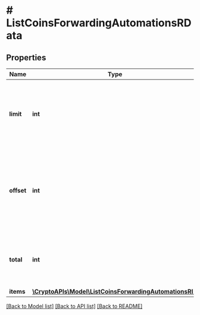# # ListCoinsForwardingAutomationsRData

## Properties

Name | Type | Description | Notes
------------ | ------------- | ------------- | -------------
**limit** | **int** | Defines how many items should be returned in the response per page basis. |
**offset** | **int** | The starting index of the response items, i.e. where the response should start listing the returned items. |
**total** | **int** | Defines the total number of items returned in the response. |
**items** | [**\CryptoAPIs\Model\ListCoinsForwardingAutomationsRI[]**](ListCoinsForwardingAutomationsRI.md) |  |

[[Back to Model list]](../../README.md#models) [[Back to API list]](../../README.md#endpoints) [[Back to README]](../../README.md)
